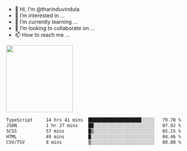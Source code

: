 - 👋 Hi, I’m @tharinduvindula
- 👀 I’m interested in ...
- 🌱 I’m currently learning ...
- 💞️ I’m looking to collaborate on ...
- 📫 How to reach me ...

<!---
tharinduvindula/tharinduvindula is a ✨ special ✨ repository because its `README.md` (this file) appears on your GitHub profile.
You can click the Preview link to take a look at your changes.
--->

<img height="180em" src="https://github-readme-stats.vercel.app/api?username=tharinduvindula&show_icons=true&hide_border=false&&count_private=true&include_all_commits=true" />


<!--START_SECTION:waka-->

```txt
TypeScript     14 hrs 41 mins  ████████████████████░░░░░   79.70 %
JSON           1 hr 27 mins    ██░░░░░░░░░░░░░░░░░░░░░░░   07.92 %
SCSS           57 mins         █▒░░░░░░░░░░░░░░░░░░░░░░░   05.15 %
HTML           49 mins         █░░░░░░░░░░░░░░░░░░░░░░░░   04.46 %
CSV/TSV        8 mins          ▒░░░░░░░░░░░░░░░░░░░░░░░░   00.80 %
```

<!--END_SECTION:waka-->
